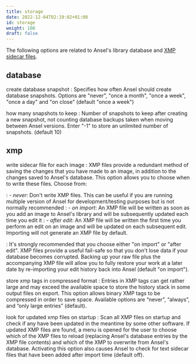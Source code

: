 ```yaml
---
title: storage
date: 2022-12-04T02:19:02+01:00
id: storage
weight: 100
draft: false
---
```


The following options are related to Ansel's library database and [XMP sidecar files](../overview/sidecar-files/_index.md).

## database

create database snapshot
: Specifies how often Ansel should create database snapshots. Options are "never", "once a month", "once a week", "once a day" and "on close" (default "once a week")

how many snapshots to keep
: Number of snapshots to keep after creating a new snapshot, not counting database backups taken when moving between Ansel versions. Enter "-1" to store an unlimited number of snapshots. (default 10)

## xmp

write sidecar file for each image
: XMP files provide a redundant method of saving the changes that you have made to an image, in addition to the changes saved to Ansel's database. This option allows you to choose when to write these files. Choose from:

: - _never_: Don't write XMP files. This can be useful if you are running multiple version of Ansel for development/testing purposes but is not normally recommended
: - _on import_: An XMP file will be written as soon as you add an image to Ansel's library and will be subsequently updated each time you edit it
: - _after edit_: An XMP file will be written the first time you perform an edit on an image and will be updated on each subsequent edit. Importing will not generate an XMP file by default.

: It's strongly recommended that you choose either "on import" or "after edit". XMP files provide a useful fail-safe so that you don't lose data if your database becomes corrupted. Backing up your raw file plus the accompanying XMP file will allow you to fully restore your work at a later date by re-importing your edit history back into Ansel (default "on import").

store xmp tags in compressed format
: Entries in XMP tags can get rather large and may exceed the available space to store the history stack in some output files on export. This option allows binary XMP tags to be compressed in order to save space. Available options are “never”, “always”, and “only large entries” (default).

look for updated xmp files on startup
: Scan all XMP files on startup and check if any have been updated in the meantime by some other software. If updated XMP files are found, a menu is opened for the user to choose which of the XMP files to reload (replacing Ansel's database entries by the XMP file contents) and which of the XMP to overwrite from Ansel's database. Activating this option also causes Ansel to check for text sidecar files that have been added after import time (default off).

